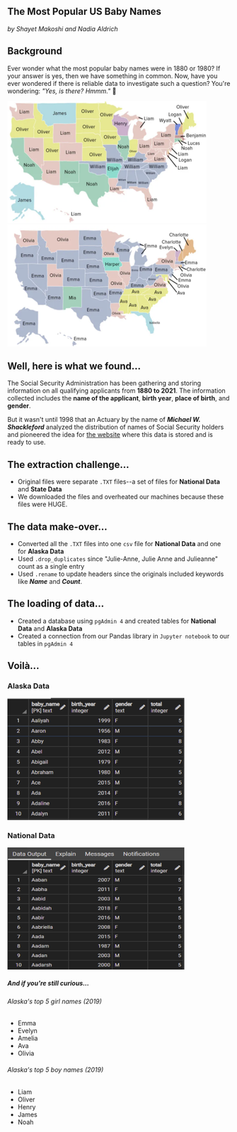 
## The Most Popular US Baby Names
*by Shayet Makoshi and Nadia Aldrich*

## Background
Ever wonder what the most popular baby names were in 1880 or 1980? If your answer is yes, then we have something in common.
Now, have you ever wondered if there is reliable data to investigate such a question? You're wondering: _"Yes, is there? Hmmm."_ :thinking:

<img src="Images/boynames.png" width="450" height="275"> <img src="Images/girlnames.png" width="450" height="275">


## Well, here is what we found...
The Social Security Administration has been gathering and storing information on all qualifying applicants from **1880 to 2021**. The information collected includes the **name of the applicant**, **birth year**, **place of birth**, and **gender**.

But it wasn't until 1998 that an Actuary by the name of **_*Michael W. Shackleford*_** analyzed the distribution of names of Social Security holders and pioneered the idea for [the website](https://www.ssa.gov/oact/babynames/background.html) where this data is stored and is ready to use.


## The extraction challenge...
- Original files were separate `.TXT` files--a set of files for **National Data** and **State Data**
- We downloaded the files and overheated our machines because these files were HUGE.


## The data make-over...
- Converted all the `.TXT` files into one `csv` file for **National Data** and one for **Alaska Data**
- Used `.drop_duplicates` since "Julie-Anne, Julie Anne and Julieanne" count as a single entry
- Used `.rename` to update headers since the originals included keywords like **_*Name*_** and **_*Count*_**.




## The loading of data...
- Created a database using `pgAdmin 4` and created tables for **National Data** and **Alaska Data**
- Created a connection from our Pandas library in `Jupyter notebook` to our tables in `pgAdmin 4`


## Voilà...

### Alaska Data

<img src="Images/alaskadb.PNG" width="400" height="275">


### National Data

<img src="Images/nationaldb.PNG" width="400" height="275">



##### And if you're still curious...

###### Alaska's top 5 girl names (2019)
- Emma
- Evelyn
- Amelia
- Ava
- Olivia

###### Alaska's top 5 boy names (2019)
- Liam
- Oliver
- Henry
- James
- Noah
